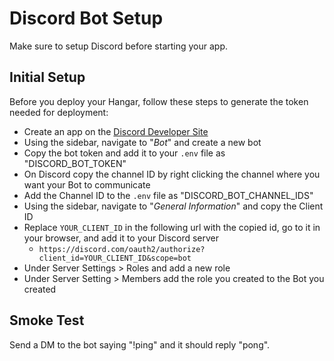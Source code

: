 # Discord Bot Setup

Make sure to setup Discord before starting your app.

## Initial Setup

Before you deploy your Hangar, follow these steps to generate the token needed for deployment:

- Create an app on the [Discord Developer Site](https://discord.com/developers/applications)
- Using the sidebar, navigate to "_Bot_" and create a new bot
- Copy the bot token and add it to your `.env` file as "DISCORD_BOT_TOKEN"
- On Discord copy the channel ID by right clicking the channel where you want your Bot to communicate
- Add the Channel ID to the `.env` file as "DISCORD_BOT_CHANNEL_IDS"
- Using the sidebar, navigate to "_General Information_" and copy the Client ID
- Replace `YOUR_CLIENT_ID` in the following url with the copied id, go to it in your browser, and add it to your Discord server
  - `https://discord.com/oauth2/authorize?client_id=YOUR_CLIENT_ID&scope=bot`
- Under Server Settings > Roles and add a new role
- Under Server Setting > Members add the role you created to the Bot you created

## Smoke Test

Send a DM to the bot saying "!ping" and it should reply "pong".
